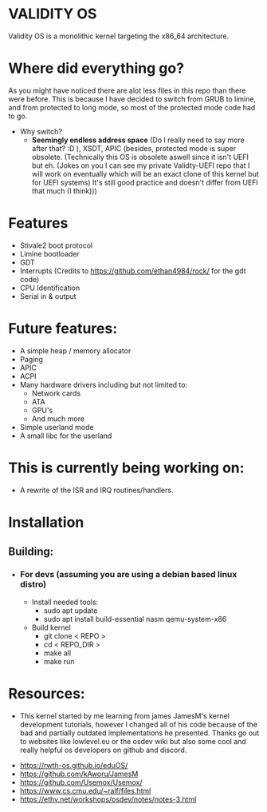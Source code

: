 # VALIDITY OS
Validity OS is a monolithic kernel targeting the x86_64 architecture.

# Where did everything go?
As you might have noticed there are alot less files in this repo than there were before. This is because I have decided to switch from GRUB to limine, and from protected to long mode, so most of the protected mode code had to go.
- Why switch?
	- **Seemingly endless address space** (Do I really need to say more after that? :D ), XSDT, APIC (besides, protected mode is super obsolete. (Technically this OS is obsolete aswell since it isn't UEFI but eh. (Jokes on you I can see my private Validty-UEFI repo that I will work on eventually which will be an exact clone of this kernel but for UEFI systems) It's still good practice and doesn't differ from UEFI that much (I think)))

# Features
- Stivale2 boot protocol
- Limine bootloader
- GDT
- Interrupts (Credits to https://github.com/ethan4984/rock/ for the gdt code)
- CPU Identification
- Serial in & output

# Future features:
- A simple heap / memory allocator
- Paging
- APIC
- ACPI
- Many hardware drivers including but not limited to:
	- Network cards
	- ATA
	- GPU's
	- And much more
- Simple userland mode
- A small libc for the userland

# This is currently being working on:
- A rewrite of the ISR and IRQ routines/handlers.

# Installation
## Building:
- ### For devs (assuming you are using a debian based linux distro)
	- Install needed tools:
		- sudo apt update
		- sudo apt install build-essential nasm qemu-system-x86
	- Build kernel
		- git clone < REPO >
		- cd < REPO_DIR >
		- make all
		- make run

# Resources:
- This kernel started by me learning from james JamesM's kernel development tutorials, however I changed all of his code because of the bad and partially outdated implementations he presented. Thanks go out to websites like lowlevel.eu or the osdev wiki but also some cool and really helpful os developers on github and discord.

* https://rwth-os.github.io/eduOS/
* https://github.com/kAworu/JamesM
* https://github.com/Usemox/Usemox/
* https://www.cs.cmu.edu/~ralf/files.html
* https://ethv.net/workshops/osdev/notes/notes-3.html
